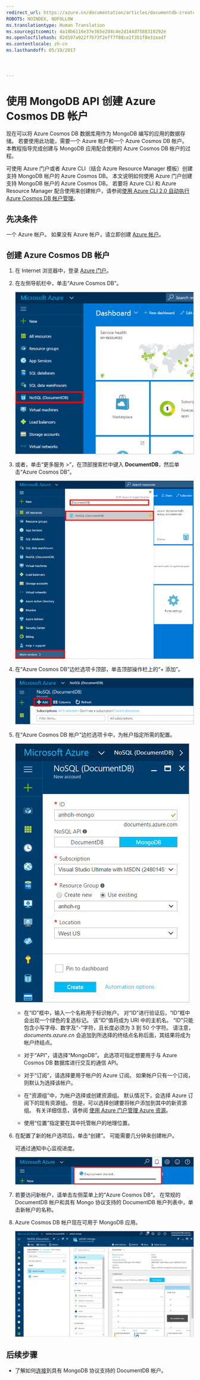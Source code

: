 ```yaml
---
redirect_url: https://azure.cn/documentation/articles/documentdb-create-account
ROBOTS: NOINDEX, NOFOLLOW
ms.translationtype: Human Translation
ms.sourcegitcommit: 4a18b6116e37e365e2d4c4e2d144d7588310292e
ms.openlocfilehash: 82d197a922f7b73f2eff7f88ce2f351f8e31eadf
ms.contentlocale: zh-cn
ms.lasthandoff: 05/19/2017



---
```


# <a name="create-an-azure-cosmos-db-account-with-mongodb-api"></a>使用 MongoDB API 创建 Azure Cosmos DB 帐户
现在可以将 Azure Cosmos DB 数据库用作为 MongoDB 编写的应用的数据存储。 若要使用此功能，需要一个 Azure 帐户和一个 Azure Cosmos DB 帐户。 本教程指导完成创建与 MongoDB 应用配合使用的 Azure Cosmos DB 帐户的过程。 

可使用 Azure 门户或者 Azure CLI（结合 Azure Resource Manager 模板）创建支持 MongoDB 帐户的 Azure Cosmos DB。 本文说明如何使用 Azure 门户创建支持 MongoDB 帐户的 Azure Cosmos DB。 若要将 Azure CLI 和 Azure Resource Manager 配合使用来创建帐户，请参阅[使用 Azure CLI 2.0 自动执行 Azure Cosmos DB 帐户管理](documentdb-automation-resource-manager-cli.md)。

## <a name="prerequisite"></a>先决条件
一个 Azure 帐户。 如果没有 Azure 帐户，请立即创建 [Azure 帐户](/pricing/1rmb-trial/)。
## <a name="create-an-azure-cosmos-db-account"></a>创建 Azure Cosmos DB 帐户

1. 在 Internet 浏览器中，登录 [Azure 门户](https://portal.azure.cn)。
2. 在左侧导航栏中，单击“Azure Cosmos DB”。

    ![突出显示 DocumentDB NoSQL 条目的门户左侧导航栏的屏幕截图](./media/documentdb-create-mongodb-account/portalleftnav.png)

3. 或者，单击“更多服务 >”，在顶部搜索栏中键入 **DocumentDB**，然后单击“Azure Cosmos DB”。

    ![正在搜索 DocumentDB NoSQL 条目的“更多服务”边栏选项卡的屏幕截图](./media/documentdb-create-mongodb-account/more-services-search.PNG)

4. 在“Azure Cosmos DB”边栏选项卡顶部，单击顶部操作栏上的“+ 添加”。

    ![“Cosmos DB”资源边栏选项卡上的“添加”按钮的屏幕截图](./media/documentdb-create-mongodb-account/add-documentdb-account.png)

5. 在“Azure Cosmos DB 帐户”边栏选项卡中，为帐户指定所需的配置。

   ![具有 MongoDB 协议支持的“新 Azure Cosmos DB”边栏选项卡屏幕截图](./media/documentdb-create-mongodb-account/create-documentdb-mongodb-account.PNG)

    - 在“ID”框中，输入一个名称用于标识帐户。  对“ID”进行验证后，“ID”框中会出现一个绿色的复选标记。  该“ID”值将成为 URI 中的主机名。  “ID”只能包含小写字母、数字及“-”字符，且长度必须为 3 到 50 个字符。 请注意，*documents.azure.cn* 会追加到所选择的终结点名称后面，其结果将成为帐户终结点。

    - 对于“API”，请选择“MongoDB”。 此选项可指定想要用于与 Azure Cosmos DB 数据库进行交互的通信 API。

    - 对于“订阅”，请选择要用于帐户的 Azure 订阅。 如果帐户只有一个订阅，则默认为选择该帐户。

    - 在“资源组”中，为帐户选择或创建资源组。  默认情况下，会选择 Azure 订阅下的现有资源组。  但是，可以选择创建要将帐户添加到其中的新资源组。 有关详细信息，请参阅 [使用 Azure 门户管理 Azure 资源](../azure-resource-manager/resource-group-portal.md)。

    - 使用“位置”指定要在其中托管帐户的地理位置。

6. 在配置了新的帐户选项后，单击“创建”。  可能需要几分钟来创建帐户。

   可通过通知中心监视进度。  

   ![通知中心的屏幕截图，其中显示正在创建 Azure Cosmos DB 帐户](./media/documentdb-create-mongodb-account/create-documentdb-mongodb-deployment-status.png)  

7. 若要访问新帐户，请单击左侧菜单上的“Azure Cosmos DB”。 在常规的 DocumentDB 帐户和具有 Mongo 协议支持的 DocumentDB 帐户列表中，单击新帐户的名称。
8. Azure Cosmos DB 帐户现在可用于 MongoDB 应用。

   ![默认帐户边栏选项卡的屏幕截图](./media/documentdb-create-mongodb-account/defaultaccountblade.png)

## <a name="next-steps"></a>后续步骤
- 了解如何[连接](documentdb-connect-mongodb-account.md)到具有 MongoDB 协议支持的 DocumentDB 帐户。


